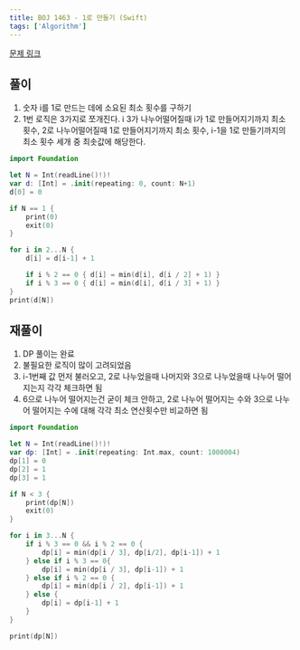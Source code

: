 ```yaml
---
title: BOJ 1463 - 1로 만들기 (Swift)
tags: ['Algorithm']
---
```


[문제 링크](https://www.acmicpc.net/problem/1463)

## 풀이

1. 숫자 i를 1로 만드는 데에 소요된 최소 횟수를 구하기
2. 1번 로직은 3가지로 쪼개진다. i 3가 나누어떨어질때 i가 1로 만들어지기까지 최소 횟수, 2로 나누어떨어질때 1로 만들어지기까지 최소 횟수, i-1을 1로 만들기까지의 최소 횟수 세개 중 최솟값에 해당한다.

```swift
import Foundation

let N = Int(readLine()!)!
var d: [Int] = .init(repeating: 0, count: N+1)
d[0] = 0

if N == 1 {
    print(0)
    exit(0)
}

for i in 2...N {
    d[i] = d[i-1] + 1

    if i % 2 == 0 { d[i] = min(d[i], d[i / 2] + 1) }
    if i % 3 == 0 { d[i] = min(d[i], d[i / 3] + 1) }
}
print(d[N])
```

## 재풀이

1. DP 풀이는 완료
2. 불필요한 로직이 많이 고려되었음
3. i-1번째 값 먼저 불러오고, 2로 나누었을때 나머지와 3으로 나누었을때 나누어 떨어지는지 각각 체크하면 됨
4. 6으로 나누어 떨어지는건 굳이 체크 안하고, 2로 나누어 떨어지는 수와 3으로 나누어 떨어지는 수에 대해 각각 최소 연산횟수만 비교하면 됨

```swift
import Foundation

let N = Int(readLine()!)!
var dp: [Int] = .init(repeating: Int.max, count: 1000004)
dp[1] = 0
dp[2] = 1
dp[3] = 1

if N < 3 {
    print(dp[N])
    exit(0)
}

for i in 3...N {
    if i % 3 == 0 && i % 2 == 0 {
        dp[i] = min(dp[i / 3], dp[i/2], dp[i-1]) + 1
    } else if i % 3 == 0{
        dp[i] = min(dp[i / 3], dp[i-1]) + 1
    } else if i % 2 == 0 {
        dp[i] = min(dp[i / 2], dp[i-1]) + 1
    } else {
        dp[i] = dp[i-1] + 1
    }
}

print(dp[N])
```
